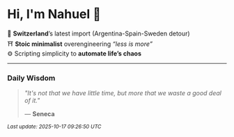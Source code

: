 # Hi, I'm Nahuel :tiger:

📍 **Switzerland**’s latest import (Argentina-Spain-Sweden detour)  
⛩️ **Stoic minimalist** overengineering *“less is more”*  
⚙️ Scripting simplicity to **automate life’s chaos**

---

### Daily Wisdom
> _"It's not that we have little time, but more that we waste a good deal of it."_  
>
> — **Seneca**

<sub>*Last update: 2025-10-17 09:26:50 UTC*</sub>

